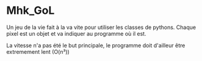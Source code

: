 # Mhk_GoL
Un jeu de la vie fait à la va vite pour utiliser les classes de pythons.
Chaque pixel est un objet et va indiquer au programme où il est.

La vitesse n'a pas été le but principale, le programme doit d'ailleur être extremement lent (O(n³))
